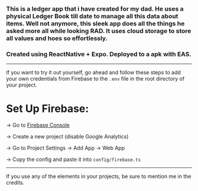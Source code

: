 ### This is a ledger app that i have created for my dad. He uses a physical Ledger Book till date to manage all this data about items. Well not anymore, this sleek app does all the things he asked more all while looking RAD. It uses cloud storage to store all values and hoes so effortlessly.
### Created using ReactNative + Expo. Deployed to a apk with EAS.

---


If you want to try it out yourself, go ahead and follow these steps to add your own credentials from Firebase to the `.env` file in the root directory of your project.

# **Set Up Firebase:**

-> Go to [Firebase Console](https://console.firebase.google.com)

-> Create a new project (disable Google Analytics)

-> Go to Project Settings → Add App → Web App

-> Copy the config and paste it into `config/firebase.ts`



---
If you use any of the elements in your projects, be sure to mention me in the credits.
